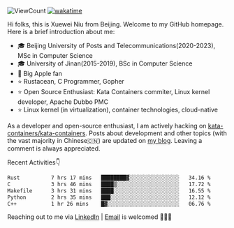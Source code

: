 ![ViewCount](https://views.whatilearened.today/views/github/<justxuewei>/<justxuewei>.svg) [![wakatime](https://wakatime.com/badge/user/018eae19-2c35-4919-be43-56bc26b446d9.svg)](https://wakatime.com/@018eae19-2c35-4919-be43-56bc26b446d9)

Hi folks, this is Xuewei Niu from Beijing. Welcome to my GitHub homepage.
Here is a brief introduction about me:

- 🎓 Beijing University of Posts and Telecommunications(2020-2023), MSc in Computer Science
- 🎓 University of Jinan(2015-2019), BSc in Computer Science
- 📱 Big Apple fan
- ⭐️ Rustacean, C Programmer, Gopher
- ⭐️ Open Source Enthusiast: Kata Containers commiter, Linux kernel developer, Apache Dubbo PMC
- ⭐ Linux kernel (in virtualization), container technologies, cloud-native

As a developer and open-source enthusiast, I am actively hacking on
[kata-containers/kata-containers](https://github.com/kata-containers/kata-containers). Posts about development and other topics
(with the vast majority in Chinese🇨🇳) are updated on [my blog](https://nxw.name). Leaving a
comment is always appreciated.

Recent Activities👇

<!--START_SECTION:waka-->

```txt
Rust          7 hrs 17 mins   ████████▓░░░░░░░░░░░░░░░░   34.16 %
C             3 hrs 46 mins   ████▒░░░░░░░░░░░░░░░░░░░░   17.72 %
Makefile      3 hrs 31 mins   ████░░░░░░░░░░░░░░░░░░░░░   16.55 %
Python        2 hrs 35 mins   ███░░░░░░░░░░░░░░░░░░░░░░   12.12 %
C++           1 hr 26 mins    █▓░░░░░░░░░░░░░░░░░░░░░░░   06.76 %
```

<!--END_SECTION:waka-->

Reaching out to me via [LinkedIn](https://www.linkedin.com/in/justxuewei) | [Email](mailto:justxuewei@apache.org) is welcomed 🤟🤟🤟
